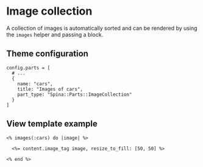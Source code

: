 # Image collection

A collection of images is automatically sorted and can be rendered by using the `images` helper and passing a block.

## Theme configuration

```
config.parts = [
  # ...
  {
    name: "cars",
    title: "Images of cars",
    part_type: "Spina::Parts::ImageCollection"
  }
]
```

## View template example

```
<% images(:cars) do |image| %>

  <%= content.image_tag image, resize_to_fill: [50, 50] %>

<% end %>
```
